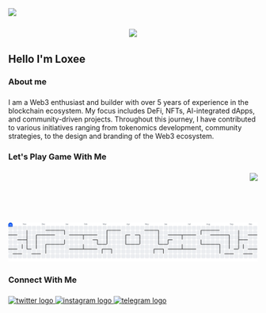 <div>
  <img style="100%" src="https://capsule-render.vercel.app/api?type=transparent&height=100&section=header&reversal=false&text=Hey%20%F0%9F%91%8B%20What's%20up?&fontSize=20&fontColor=FFFFFF&fontAlign=50&fontAlignY=50&stroke=-&animation=blink&descSize=20&descAlign=50&descAlignY=50&textBg=false&color=gradient"  />
</div>

###

<div align="center">
  <img src="https://count.getloli.com/@:loxlid?theme=booru-huggboo&padding=7&scale=1&align=bottom&pixelated=1&darkmode=auto"  />
</div>

###

<h2 align="left">Hello I'm Loxee</h2>

###

<h3 align="left">About me</h3>

###

<p align="left">I am a Web3 enthusiast and builder with over 5 years of experience in the blockchain ecosystem. My focus includes DeFi, NFTs, AI-integrated dApps, and community-driven projects. Throughout this journey, I have contributed to various initiatives ranging from tokenomics development, community strategies, to the design and branding of the Web3 ecosystem.</p>

###

<h3 align="left">Let's Play Game With Me</h3>

###

<img align="right" height="100" src="https://i.imgflip.com/65efzo.gif"  />

###

<picture>
  <source media="(prefers-color-scheme: dark)" srcset="https://raw.githubusercontent.com/loxlid/loxlid/output/pacman-contribution-graph-dark.svg">
  <source media="(prefers-color-scheme: light)" srcset="https://raw.githubusercontent.com/loxlid/loxlid/output/pacman-contribution-graph.svg">
  <img alt="pacman contribution graph" src="https://raw.githubusercontent.com/loxlid/loxlid/output/pacman-contribution-graph.svg">
</picture>

###

<h3 align="left">Connect With Me</h3>

###

<div align="left">
  <a href="https://x.com/loxee772" target="_blank">
    <img src="https://raw.githubusercontent.com/maurodesouza/profile-readme-generator/master/src/assets/icons/social/twitter/default.svg" width="52" height="40" alt="twitter logo"  />
  </a>
  <a href="http://instagram.com/loxlid_" target="_blank">
    <img src="https://raw.githubusercontent.com/maurodesouza/profile-readme-generator/master/src/assets/icons/social/instagram/default.svg" width="52" height="40" alt="instagram logo"  />
  </a>
  <a href="https://t.me/VannLand" target="_blank">
    <img src="https://raw.githubusercontent.com/maurodesouza/profile-readme-generator/master/src/assets/icons/social/telegram/default.svg" width="52" height="40" alt="telegram logo"  />
  </a>
</div>

###

